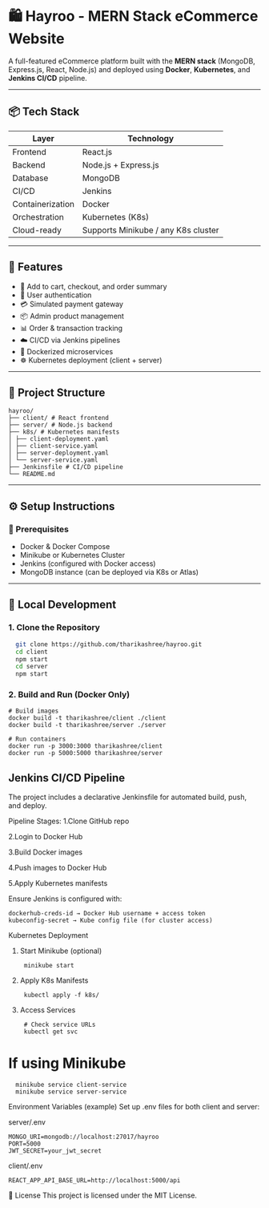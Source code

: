 # 🛍️ Hayroo - MERN Stack eCommerce Website

A full-featured eCommerce platform built with the **MERN stack** (MongoDB, Express.js, React, Node.js) and deployed using **Docker**, **Kubernetes**, and **Jenkins CI/CD** pipeline.

---

## 📦 Tech Stack

| Layer           | Technology            |
|----------------|------------------------|
| Frontend       | React.js               |
| Backend        | Node.js + Express.js   |
| Database       | MongoDB                |
| CI/CD          | Jenkins                |
| Containerization | Docker               |
| Orchestration  | Kubernetes (K8s)       |
| Cloud-ready    | Supports Minikube / any K8s cluster |

---

## 🚀 Features

- 🛒 Add to cart, checkout, and order summary
- 🔐 User authentication
- 💳 Simulated payment gateway
- 📦 Admin product management
- 📊 Order & transaction tracking
- ☁️ CI/CD via Jenkins pipelines
- 🐳 Dockerized microservices
- ☸️ Kubernetes deployment (client + server)

---

## 📁 Project Structure

    hayroo/
    ├── client/ # React frontend
    ├── server/ # Node.js backend
    ├── k8s/ # Kubernetes manifests
    │ ├── client-deployment.yaml
    │ ├── client-service.yaml
    │ ├── server-deployment.yaml
    │ └── server-service.yaml
    ├── Jenkinsfile # CI/CD pipeline
    └── README.md


---

## ⚙️ Setup Instructions

### 🧱 Prerequisites

- Docker & Docker Compose
- Minikube or Kubernetes Cluster
- Jenkins (configured with Docker access)
- MongoDB instance (can be deployed via K8s or Atlas)

---

## 🧪 Local Development

### 1. Clone the Repository

```bash
  git clone https://github.com/tharikashree/hayroo.git
  cd client
  npm start
  cd server
  npm start
```

### 2. Build and Run (Docker Only)

    # Build images
    docker build -t tharikashree/client ./client
    docker build -t tharikashree/server ./server
    
    # Run containers
    docker run -p 3000:3000 tharikashree/client
    docker run -p 5000:5000 tharikashree/server

## Jenkins CI/CD Pipeline
The project includes a declarative Jenkinsfile for automated build, push, and deploy.

Pipeline Stages:
  1.Clone GitHub repo
  
  2.Login to Docker Hub
  
  3.Build Docker images
  
  4.Push images to Docker Hub
  
  5.Apply Kubernetes manifests

Ensure Jenkins is configured with:
    
    dockerhub-creds-id → Docker Hub username + access token
    kubeconfig-secret → Kube config file (for cluster access)

Kubernetes Deployment
1. Start Minikube (optional)

        minikube start
2. Apply K8s Manifests

        kubectl apply -f k8s/
3. Access Services

        # Check service URLs
        kubectl get svc

# If using Minikube
      minikube service client-service
      minikube service server-service
Environment Variables (example)
Set up .env files for both client and server:

server/.env

    MONGO_URI=mongodb://localhost:27017/hayroo
    PORT=5000
    JWT_SECRET=your_jwt_secret
client/.env

    REACT_APP_API_BASE_URL=http://localhost:5000/api

📄 License
This project is licensed under the MIT License.



